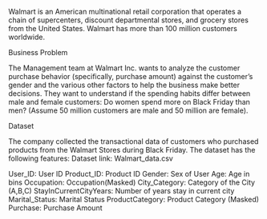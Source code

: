 Walmart is an American multinational retail corporation that operates a chain of supercenters, discount departmental stores, and grocery stores from the United States. Walmart has more than 100 million customers worldwide.


Business Problem

The Management team at Walmart Inc. wants to analyze the customer purchase behavior (specifically, purchase amount) against the customer’s gender and the various other factors to help the business make better decisions. They want to understand if the spending habits differ between male and female customers: Do women spend more on Black Friday than men? (Assume 50 million customers are male and 50 million are female).


Dataset

The company collected the transactional data of customers who purchased products from the Walmart Stores during Black Friday. The dataset has the following features:
Dataset link: Walmart_data.csv

User_ID:	              User ID
Product_ID:	            Product ID
Gender:	                Sex of User
Age:	                  Age in bins
Occupation:	            Occupation(Masked)
City_Category:	        Category of the City (A,B,C)
StayInCurrentCityYears:	Number of years stay in current city
Marital_Status:	        Marital Status
ProductCategory:	      Product Category (Masked)
Purchase:	              Purchase Amount
